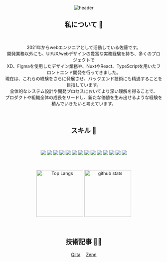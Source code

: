 <div align="center">

![header](https://capsule-render.vercel.app/api?type=waving&color=auto&height=250&section=header&text=👋%20初めまして!%20&fontSize=30&fontAlignY=38)

<h2>私について 🤝</h2>
&thinsp;

 <p>
    2021年からwebエンジニアとして活動している佐藤です。<br>
    開発業務以外にも、UI/UX/webデザインの豊富な実務経験を持ち、多くのプロジェクトで<br>
    XD、Figmaを使用したデザイン業務や、NuxtやReact、TypeScriptを用いたフロントエンド開発を行ってきました。<br>
    現在は、これらの経験をさらに発展させ、バックエンド技術にも精通することを目指しています。<br>
    全体的なシステム設計や開発プロセスにおいてより深い理解を得ることで、<br>
    プロダクトや組織全体の成長をリードし、新たな価値を生み出せるような経験を積んでいきたいと考えています。
</p>

&thinsp;

<h2>スキル 🚀</h2>
&thinsp;

![](https://img.shields.io/badge/HTML-E34F26?style=for-the-badge&logo=html5&logoColor=white) ![](https://img.shields.io/badge/CSS-1572B6?style=for-the-badge&logo=CSS3&logoColor=white) ![](https://img.shields.io/badge/Javascript-F7DF1E?style=for-the-badge&logo=Javascript&logoColor=black) ![](https://img.shields.io/badge/Typescript-3178C6?style=for-the-badge&logo=Typescript&logoColor=white) ![](https://img.shields.io/badge/React-61DAFB?style=for-the-badge&logo=React&logoColor=white) ![](https://img.shields.io/badge/React_Native-61DAFB?style=for-the-badge&logo=React&logoColor=white) ![](https://img.shields.io/badge/Redux_Toolkit-764ABC?style=for-the-badge&logo=Redux&logoColor=white) ![](https://img.shields.io/badge/Vue-4FC08D?style=for-the-badge&logo=Vue.js&logoColor=white) ![](https://img.shields.io/badge/Nuxt-319795?style=for-the-badge&logo=Nuxt.js&logoColor=white) ![](https://img.shields.io/badge/Vuetify-1867C0?style=for-the-badge&logo=Vuetify&logoColor=white) ![](https://img.shields.io/badge/ChakraUI-319795?style=for-the-badge&logo=chakraui&logoColor=white) ![](https://img.shields.io/badge/wordpress-21759B?style=for-the-badge&logo=wordpress&logoColor=white) ![](https://img.shields.io/badge/tailwindcss-06B6D4?style=for-the-badge&logo=tailwindcss&logoColor=white) ![](https://img.shields.io/badge/next-06B6D4?style=for-the-badge&logo=next.js&logoColor=white)

&thinsp;

<p align="center"> 
  <img alt="Top Langs" height="150px" src="https://github-readme-stats.vercel.app/api/top-langs/?username=m-sato96&layout=compact" />
  <img alt="github stats" height="150px"  src="https://github-readme-stats.vercel.app/api?username=m-sato96&show_icons=true" />
</p>

&thinsp;

<h2>技術記事 ✍🏻</h2>
&thinsp;
<a href="https://qiita.com/__knm__" target="_blank" rel="noopener noreferrer">Qiita</a>　
<a  href="https://zenn.dev/knm" target="_blank" rel="noopener noreferrer">Zenn</a>
&thinsp;

</div>
